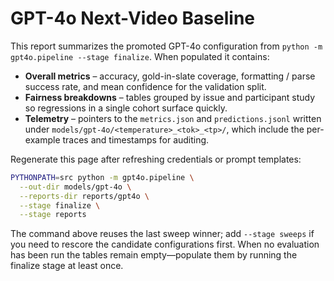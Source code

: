 # GPT-4o Next-Video Baseline

This report summarizes the promoted GPT-4o configuration from
`python -m gpt4o.pipeline --stage finalize`. When populated it contains:

- **Overall metrics** – accuracy, gold-in-slate coverage, formatting / parse
  success rate, and mean confidence for the validation split.
- **Fairness breakdowns** – tables grouped by issue and participant study so
  regressions in a single cohort surface quickly.
- **Telemetry** – pointers to the `metrics.json` and `predictions.jsonl` written
  under `models/gpt-4o/<temperature>_<tok>_<tp>/`, which include the per-example traces and
  timestamps for auditing.

Regenerate this page after refreshing credentials or prompt templates:

```bash
PYTHONPATH=src python -m gpt4o.pipeline \
  --out-dir models/gpt-4o \
  --reports-dir reports/gpt4o \
  --stage finalize \
  --stage reports
```

The command above reuses the last sweep winner; add `--stage sweeps` if you need
to rescore the candidate configurations first. When no evaluation has been run
the tables remain empty—populate them by running the finalize stage at least
once.
